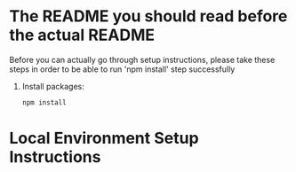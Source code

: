 # The README you should read before the actual README

Before you can actually go through setup instructions, please take these steps in order to be able to run 'npm install' step successfully

1. Install packages:

   ```sh
   npm install
   ```

# Local Environment Setup Instructions